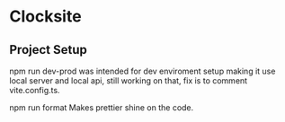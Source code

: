 # Clocksite

## Project Setup

npm run dev-prod
was intended for dev enviroment setup making it use local server and local api, still working on that, fix is to comment vite.config.ts.

npm run format
Makes prettier shine on the code.
